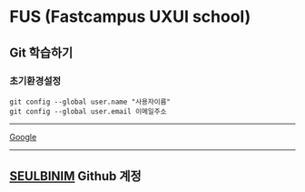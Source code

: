 # FUS (Fastcampus UXUI school)
## Git 학습하기
### 초기환경설정
```
git config --global user.name "사용자이름"
git config --global user.email 이메일주소

```
--------
[Google](http://google.com) 

--------

[SEULBINIM](https://github.com/seulbinim)
Github 계정
--------
